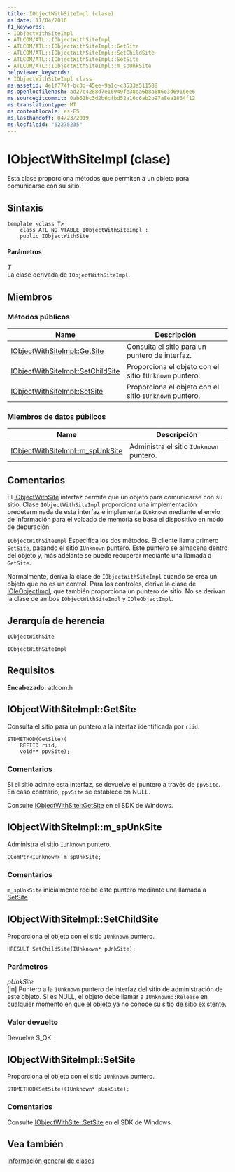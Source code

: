 ```yaml
---
title: IObjectWithSiteImpl (clase)
ms.date: 11/04/2016
f1_keywords:
- IObjectWithSiteImpl
- ATLCOM/ATL::IObjectWithSiteImpl
- ATLCOM/ATL::IObjectWithSiteImpl::GetSite
- ATLCOM/ATL::IObjectWithSiteImpl::SetChildSite
- ATLCOM/ATL::IObjectWithSiteImpl::SetSite
- ATLCOM/ATL::IObjectWithSiteImpl::m_spUnkSite
helpviewer_keywords:
- IObjectWithSiteImpl class
ms.assetid: 4e1f774f-bc3d-45ee-9a1c-c3533a511588
ms.openlocfilehash: ad27c4288d7e16949fe38ea6b8a686e3d6916ee6
ms.sourcegitcommit: 0ab61bc3d2b6cfbd52a16c6ab2b97a8ea1864f12
ms.translationtype: MT
ms.contentlocale: es-ES
ms.lasthandoff: 04/23/2019
ms.locfileid: "62275235"
---
```

# <a name="iobjectwithsiteimpl-class"></a>IObjectWithSiteImpl (clase)

Esta clase proporciona métodos que permiten a un objeto para comunicarse con su sitio.

## <a name="syntax"></a>Sintaxis

```
template <class T>
    class ATL_NO_VTABLE IObjectWithSiteImpl :
    public IObjectWithSite
```

#### <a name="parameters"></a>Parámetros

*T*<br/>
La clase derivada de `IObjectWithSiteImpl`.

## <a name="members"></a>Miembros

### <a name="public-methods"></a>Métodos públicos

|Name|Descripción|
|----------|-----------------|
|[IObjectWithSiteImpl::GetSite](#getsite)|Consulta el sitio para un puntero de interfaz.|
|[IObjectWithSiteImpl::SetChildSite](#setchildsite)|Proporciona el objeto con el sitio `IUnknown` puntero.|
|[IObjectWithSiteImpl::SetSite](#setsite)|Proporciona el objeto con el sitio `IUnknown` puntero.|

### <a name="public-data-members"></a>Miembros de datos públicos

|Name|Descripción|
|----------|-----------------|
|[IObjectWithSiteImpl::m_spUnkSite](#m_spunksite)|Administra el sitio `IUnknown` puntero.|

## <a name="remarks"></a>Comentarios

El [IObjectWithSite](/windows/desktop/api/ocidl/nn-ocidl-iobjectwithsite) interfaz permite que un objeto para comunicarse con su sitio. Clase `IObjectWithSiteImpl` proporciona una implementación predeterminada de esta interfaz e implementa `IUnknown` mediante el envío de información para el volcado de memoria se basa el dispositivo en modo de depuración.

`IObjectWithSiteImpl` Especifica los dos métodos. El cliente llama primero `SetSite`, pasando el sitio `IUnknown` puntero. Este puntero se almacena dentro del objeto y, más adelante se puede recuperar mediante una llamada a `GetSite`.

Normalmente, deriva la clase de `IObjectWithSiteImpl` cuando se crea un objeto que no es un control. Para los controles, derive la clase de [IOleObjectImpl](../../atl/reference/ioleobjectimpl-class.md), que también proporciona un puntero de sitio. No se derivan la clase de ambos `IObjectWithSiteImpl` y `IOleObjectImpl`.

## <a name="inheritance-hierarchy"></a>Jerarquía de herencia

`IObjectWithSite`

`IObjectWithSiteImpl`

## <a name="requirements"></a>Requisitos

**Encabezado:** atlcom.h

##  <a name="getsite"></a>  IObjectWithSiteImpl::GetSite

Consulta el sitio para un puntero a la interfaz identificada por `riid`.

```
STDMETHOD(GetSite)(
    REFIID riid,
    void** ppvSite);
```

### <a name="remarks"></a>Comentarios

Si el sitio admite esta interfaz, se devuelve el puntero a través de `ppvSite`. En caso contrario, `ppvSite` se establece en NULL.

Consulte [IObjectWithSite::GetSite](/windows/desktop/api/ocidl/nf-ocidl-iobjectwithsite-getsite) en el SDK de Windows.

##  <a name="m_spunksite"></a>  IObjectWithSiteImpl::m_spUnkSite

Administra el sitio `IUnknown` puntero.

```
CComPtr<IUnknown> m_spUnkSite;
```

### <a name="remarks"></a>Comentarios

`m_spUnkSite` inicialmente recibe este puntero mediante una llamada a [SetSite](#setsite).

##  <a name="setchildsite"></a>  IObjectWithSiteImpl::SetChildSite

Proporciona el objeto con el sitio `IUnknown` puntero.

```
HRESULT SetChildSite(IUnknown* pUnkSite);
```

### <a name="parameters"></a>Parámetros

*pUnkSite*<br/>
[in] Puntero a la `IUnknown` puntero de interfaz del sitio de administración de este objeto. Si es NULL, el objeto debe llamar a `IUnknown::Release` en cualquier momento en que el objeto ya no conoce su sitio de sitio existente.

### <a name="return-value"></a>Valor devuelto

Devuelve S_OK.

##  <a name="setsite"></a>  IObjectWithSiteImpl::SetSite

Proporciona el objeto con el sitio `IUnknown` puntero.

```
STDMETHOD(SetSite)(IUnknown* pUnkSite);
```

### <a name="remarks"></a>Comentarios

Consulte [IObjectWithSite::SetSite](/windows/desktop/api/ocidl/nf-ocidl-iobjectwithsite-setsite) en el SDK de Windows.

## <a name="see-also"></a>Vea también

[Información general de clases](../../atl/atl-class-overview.md)
